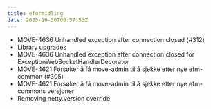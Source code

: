 ```yaml
---
title: eformidling
date: 2025-10-30T08:57:53Z
---
```

- MOVE-4636 Unhandled exception after connection closed  (#312)
- Library upgrades
- MOVE-4636 Unhandled exception after connection closed for ExceptionWebSocketHandlerDecorator
- MOVE-4621 Forsøker å få move-admin til å sjekke etter nye efm-common (#305)
- MOVE-4621 Forsøker å få move-admin til å sjekke etter nye efm-commons versjoner
- Removing netty.version override

